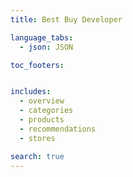 ```yaml
---
title: Best Buy Developer

language_tabs:
  - json: JSON

toc_footers:


includes:
  - overview
  - categories
  - products
  - recommendations
  - stores

search: true
---
```









